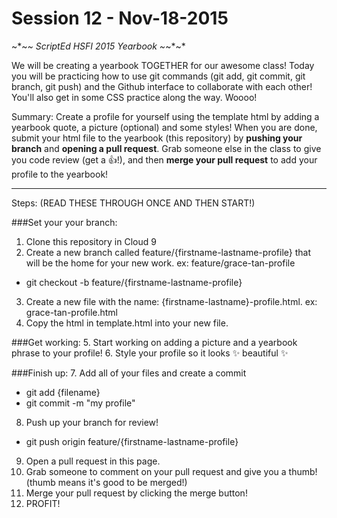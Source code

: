 # Session 12 - Nov-18-2015

~*~*~ ScriptEd HSFI 2015 Yearbook ~*~*~*

We will be creating a yearbook TOGETHER for our awesome class! Today you will be practicing how to use git commands (git add, git commit, git branch, git push) and the Github interface to collaborate with each other! You'll also get in some CSS practice along the way. Woooo!

Summary: 
Create a profile for yourself using the template html by adding a yearbook quote, a picture (optional) and some styles! When you are done, submit your html file to the yearbook (this repository) by **pushing your branch** and **opening a pull request**. Grab someone else in the class to give you code review (get a :thumbsup:!), and then **merge your pull request** to add your profile to the yearbook!


---



Steps: (READ THESE THROUGH ONCE AND THEN START!)

###Set your your branch: 
1. Clone this repository in Cloud 9
2. Create a new branch called feature/{firstname-lastname-profile} that will be the home for your new work. ex: feature/grace-tan-profile
  - git checkout -b feature/{firstname-lastname-profile} 
3. Create a new file with the name: {firstname-lastname}-profile.html. ex: grace-tan-profile.html
4. Copy the html in template.html into your new file.

###Get working: 
5. Start working on adding a picture and a yearbook phrase to your profile!
6. Style your profile so it looks :sparkles: beautiful :sparkles:

###Finish up: 
7. Add all of your files and create a commit
  - git add {filename}
  - git commit -m "my profile"
8. Push up your branch for review!
  - git push origin feature/{firstname-lastname-profile} 
9. Open a pull request in this page.
10. Grab someone to comment on your pull request and give you a thumb! (thumb means it's good to be merged!)
11. Merge your pull request by clicking the merge button! 
12. PROFIT! 
